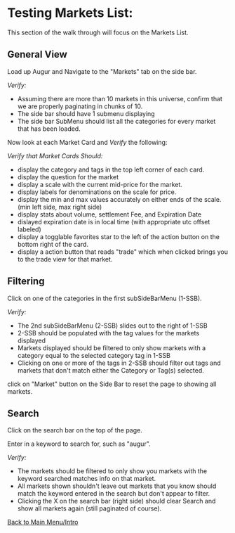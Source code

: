 # Testing Markets List:

This section of the walk through will focus on the Markets List.

## General View

Load up Augur and Navigate to the "Markets" tab on the side bar.

*Verify:*

- Assuming there are more than 10 markets in this universe, confirm that we are properly paginating in chunks of 10.
- The side bar should have 1 submenu displaying 
- The side bar SubMenu should list all the categories for every market that has been loaded.

Now look at each Market Card and *Verify* the following:

*Verify that Market Cards Should:*
- display the category and tags in the top left corner of each card.
- display the question for the market
- display a scale with the current mid-price for the market.
- display labels for denominations on the scale for price.
- display the min and max values accurately on either ends of the scale. (min left side, max right side)
- display stats about volume, settlement Fee, and Expiration Date
- dislayed expiration date is in local time (with appropriate utc offset labeled)
- display a togglable favorites star to the left of the action button on the bottom right of the card.
- display a action button that reads "trade" which when clicked brings you to the trade view for that market.

## Filtering

Click on one of the categories in the first subSideBarMenu (1-SSB).

*Verify:*
- The 2nd subSideBarMenu (2-SSB) slides out to the right of 1-SSB
- 2-SSB should be populated with the tag values for the markets displayed
- Markets displayed should be filtered to only show markets with a category equal to the selected category tag in 1-SSB
- Clicking on one or more of the tags in 2-SSB should filter out tags and markets that don't match either the Category or Tag(s) selected.

click on "Market" button on the Side Bar to reset the page to showing all markets.

## Search

Click on the search bar on the top of the page.

Enter in a keyword to search for, such as "augur". 

*Verify:*
- The markets should be filtered to only show you markets with the keyword searched matches info on that market.
- All markets shown shouldn't leave out markets that you know should match the keyword entered in the search but don't appear to filter.
- Clicking the X on the search bar (right side) should clear Search and show all markets again (still paginated of course).


[Back to Main Menu/Intro](https://github.com/AugurProject/augur-walkthrough/)